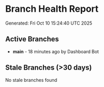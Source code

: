 # Branch Health Report
Generated: Fri Oct 10 15:24:40 UTC 2025

## Active Branches
- **main** - 18 minutes ago by Dashboard Bot

## Stale Branches (>30 days)
No stale branches found
